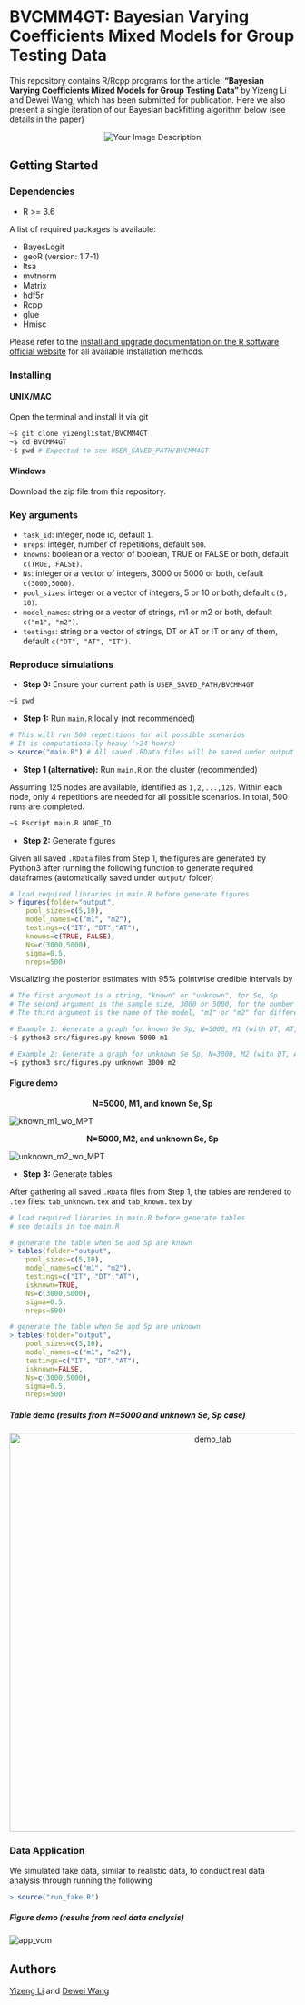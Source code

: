 # BVCMM4GT: Bayesian Varying Coefficients Mixed Models for Group Testing Data

This repository contains R/Rcpp programs for the article: **“Bayesian Varying Coefficients Mixed Models for Group Testing Data”** by Yizeng Li and Dewei Wang, which has been submitted for publication. Here we also present a single iteration of our Bayesian backfitting algorithm below (see details in the paper)

<p align="center">
  <img src="https://github.com/yizenglistat/BVCMM4GT/assets/43308957/8a0d6825-88fc-4ebe-9171-6a3b57a12bac" alt="Your Image Description">
</p>

## Getting Started

### Dependencies

- R >= 3.6

A list of required packages is available:
- BayesLogit
- geoR (version: 1.7-1)
- ltsa
- mvtnorm
- Matrix
- hdf5r
- Rcpp
- glue
- Hmisc

Please refer to the [install and upgrade documentation on the R software official website](https://www.r-project.org/) for all available installation methods. 

### Installing

#### UNIX/MAC
Open the terminal and install it via git
```sh
~$ git clone yizenglistat/BVCMM4GT
~$ cd BVCMM4GT
~$ pwd # Expected to see USER_SAVED_PATH/BVCMM4GT
```

#### Windows
Download the zip file from this repository.

### Key arguments
- `task_id`: integer, node id, default `1`.
- `nreps`: integer, number of repetitions, default `500`.
- `knowns`: boolean or a vector of boolean, TRUE or FALSE or both, default `c(TRUE, FALSE)`. 
- `Ns`: integer or a vector of integers, 3000 or 5000 or both, default `c(3000,5000)`.
- `pool_sizes`: integer or a vector of integers, 5 or 10 or both, default `c(5, 10)`.
- `model_names`: string or a vector of strings, m1 or m2 or both, default `c("m1", "m2")`.
- `testings`: string or a vector of strings, DT or AT or IT or any of them, default `c("DT", "AT", "IT")`.
  
### Reproduce simulations

- **Step 0:** Ensure your current path is `USER_SAVED_PATH/BVCMM4GT`
```sh
~$ pwd
```

- **Step 1:** Run `main.R` locally (not recommended)
```r
# This will run 500 repetitions for all possible scenarios
# It is computationally heavy (>24 hours)
> source("main.R") # All saved .RData files will be saved under output folders
```

- **Step 1 (alternative):** Run `main.R` on the cluster (recommended)
  
Assuming 125 nodes are available, identified as `1,2,...,125`. Within each node, only 4 repetitions are needed for all possible scenarios. In total, 500 runs are completed.
```sh
~$ Rscript main.R NODE_ID
``` 

- **Step 2:** Generate figures

Given all saved `.RData` files from Step 1, the figures are generated by Python3 after running the following function to generate required dataframes (automatically saved under `output/` folder)
```r
# load required libraries in main.R before generate figures
> figures(folder="output", 
	pool_sizes=c(5,10), 
	model_names=c("m1", "m2"),
	testings=c("IT", "DT","AT"),
	knowns=c(TRUE, FALSE), 
	Ns=c(3000,5000),
	sigma=0.5,
	nreps=500)
```
Visualizing the posterior estimates with 95% pointwise credible intervals by
```sh
# The first argument is a string, "known" or "unknown", for Se, Sp
# The second argument is the sample size, 3000 or 5000, for the number of individuals
# The third argument is the name of the model, "m1" or "m2" for different sets of functions in simulations

# Example 1: Generate a graph for known Se Sp, N=5000, M1 (with DT, AT, or IT and cj=5 or 10) 
~$ python3 src/figures.py known 5000 m1

# Example 2: Generate a graph for unknown Se Sp, N=3000, M2 (with DT, AT, or IT and cj=5 or 10) 
~$ python3 src/figures.py unknown 3000 m2
```

#### Figure demo

**<p align="center"> N=5000, M1, and known Se, Sp </p>**
![known_m1_wo_MPT](https://github.com/yizenglistat/BVCMM4GT/assets/43308957/273d095a-85e9-465e-a9c0-5cc14885860e)

**<p align="center"> N=5000, M2, and unknown Se, Sp </p>**
![unknown_m2_wo_MPT](https://github.com/yizenglistat/BVCMM4GT/assets/43308957/5a4d7b81-92a6-4890-a768-27b6d42b2391)

- **Step 3:** Generate tables
  
After gathering all saved `.RData` files from Step 1, the tables are rendered to `.tex` files: `tab_unknown.tex` and `tab_known.tex` by
```r
# load required libraries in main.R before generate tables
# see details in the main.R 

# generate the table when Se and Sp are known
> tables(folder="output", 
	pool_sizes=c(5,10), 
	model_names=c("m1", "m2"),
	testings=c("IT", "DT","AT"),
	isknown=TRUE,
	Ns=c(3000,5000),
	sigma=0.5,
	nreps=500)

# generate the table when Se and Sp are unknown
> tables(folder="output",
	pool_sizes=c(5,10),
	model_names=c("m1", "m2"),
	testings=c("IT", "DT","AT"),
	isknown=FALSE,
	Ns=c(3000,5000),
	sigma=0.5,
	nreps=500)
```
##### Table demo (results from N=5000 and unknown Se, Sp case)

<p align="center">
  <img width="701" alt="demo_tab" src="https://github.com/yizenglistat/BVCMM4GT/assets/43308957/b0065f47-edde-4aaa-abe4-b6ee7655cab6">
</p>

### Data Application
We simulated fake data, similar to realistic data, to conduct real data analysis through running the following
```r
> source("run_fake.R")
```

##### Figure demo (results from real data analysis)
![app_vcm](https://github.com/yizenglistat/BVCMM4GT/assets/43308957/73cb97f4-d1e2-4958-8d37-518fbd7eb117)

## Authors

[Yizeng Li](https://yizengli.com) and [Dewei Wang](https://sites.google.com/view/deweiwang)
